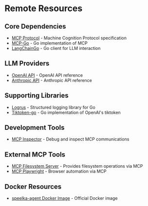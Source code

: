 # Remote Resources

## Core Dependencies
- [MCP Protocol](https://github.com/modelcontextprotocol/docs) - Machine Cognition Protocol specification
- [MCP-Go](https://github.com/mark3labs/mcp-go) - Go implementation of MCP
- [LangChainGo](https://github.com/tmc/langchaingo) - Go client for LLM interaction

## LLM Providers
- [OpenAI API](https://platform.openai.com/docs/api-reference) - OpenAI API reference
- [Anthropic API](https://docs.anthropic.com/claude/reference/getting-started-with-the-api) - Anthropic API reference

## Supporting Libraries
- [Logrus](https://github.com/sirupsen/logrus) - Structured logging library for Go
- [Tiktoken-go](https://github.com/pkoukk/tiktoken-go) - Go implementation of OpenAI's tiktoken

## Development Tools
- [MCP Inspector](https://www.npmjs.com/package/@modelcontextprotocol/inspector) - Debug and inspect MCP communications

## External MCP Tools
- [MCP Filesystem Server](https://github.com/mark3labs/mcp-filesystem-server) - Provides filesystem operations via MCP
- [MCP Playwright](https://github.com/executeautomation/mcp-playwright) - Browser automation via MCP

## Docker Resources
- [speelka-agent Docker Image](https://github.com/korchasa/speelka-agent-go/pkgs/container/speelka-agent) - Official Docker image